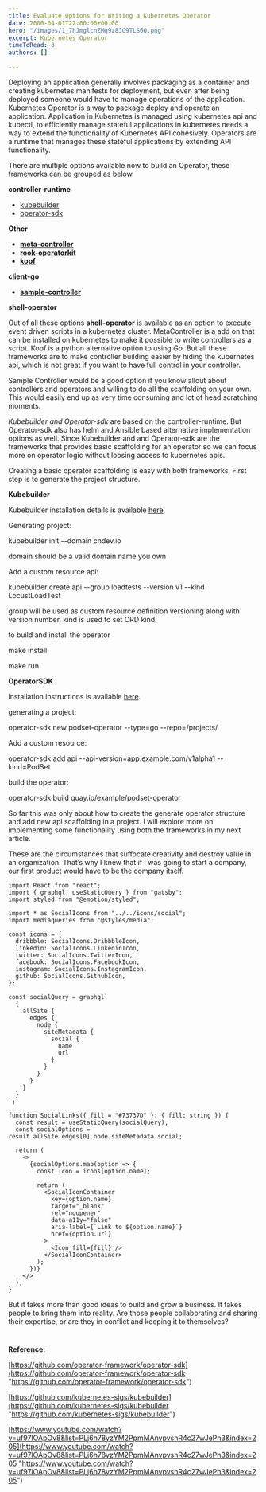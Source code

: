 ```yaml
---
title: Evaluate Options for Writing a Kubernetes Operator
date: 2000-04-01T22:00:00+00:00
hero: "/images/1_7hJmglcnZMq9z8JC9TLS6Q.png"
excerpt: Kubernetes Operator
timeToRead: 3
authors: []

---
```

Deploying an application generally involves packaging as a container and creating kubernetes manifests for deployment, but even after being deployed someone would have to manage operations of the application. Kubernetes Operator is a way to package deploy and operate an application. Application in Kubernetes is managed using kubernetes api and kubectl, to efficiently manage stateful applications in kubernetes needs a way to extend the functionality of Kubernetes API cohesively. Operators are a runtime that manages these stateful applications by extending API functionality.

There are multiple options available now to build an Operator, these frameworks can be grouped as below.

**controller-runtime**

* [kubebuilder](https://book.kubebuilder.io/)
* [operator-sdk](https://coreos.com/operators/)

**Other**

* [**meta-controller**](https://metacontroller.app/)
* [**rook-operatorkit**](https://github.com/rook/operator-kit)
* [**kopf**](https://github.com/zalando-incubator/kopf)

**client-go**

* [**sample-controller**](https://github.com/kubernetes/sample-controller)

**shell-operator**

Out of all these options **shell-operator** is available as an option to execute event driven scripts in a kubernetes cluster. MetaController is a add on that can be installed on kubernetes to make it possible to write controllers as a script. Kopf is a python alternative option to using _Go._ But all these frameworks are to make controller building easier by hiding the kubernetes api, which is not great if you want to have full control in your controller.

Sample Controller would be a good option if you know allout about controllers and operators and willing to do all the scaffolding on your own. This would easily end up as very time consuming and lot of head scratching moments.

_Kubebuilder and Operator-sdk_ are based on the controller-runtime. But Operator-sdk also has helm and Ansible based alternative implementation options as well. Since Kubebuilder and and Operator-sdk are the frameworks that provides basic scaffolding for an operator so we can focus more on operator logic without loosing access to kubernetes apis.

Creating a basic operator scaffolding is easy with both frameworks, First step is to generate the project structure.

**Kubebuilder**

Kubebuilder installation details is available [here](https://book.kubebuilder.io/quick-start.html#installation).

Generating project:

kubebuilder init --domain cndev.io

domain should be a valid domain name you own

Add a custom resource api:

kubebuilder create api --group loadtests --version v1 --kind LocustLoadTest

group will be used as custom resource definition versioning along with version number, kind is used to set CRD kind.

to build and install the operator

make install

make run

**OperatorSDK**

installation instructions is available [here](https://github.com/operator-framework/operator-sdk/blob/master/doc/user/install-operator-sdk.md).

generating a project:

operator-sdk new podset-operator --type=go --repo=/projects/

Add a custom resource:

operator-sdk add api --api-version=app.example.com/v1alpha1 --kind=PodSet

build the operator:

operator-sdk build quay.io/example/podset-operator

So far this was only about how to create the generate operator structure and add new api scaffolding in a project. I will explore more on implementing some functionality using both the frameworks in my next article.

These are the circumstances that suffocate creativity and destroy value in an organization. That’s why I knew that if I was going to start a company, our first product would have to be the company itself.

    import React from "react";
    import { graphql, useStaticQuery } from "gatsby";
    import styled from "@emotion/styled";
    
    import * as SocialIcons from "../../icons/social";
    import mediaqueries from "@styles/media";
    
    const icons = {
      dribbble: SocialIcons.DribbbleIcon,
      linkedin: SocialIcons.LinkedinIcon,
      twitter: SocialIcons.TwitterIcon,
      facebook: SocialIcons.FacebookIcon,
      instagram: SocialIcons.InstagramIcon,
      github: SocialIcons.GithubIcon,
    };
    
    const socialQuery = graphql`
      {
        allSite {
          edges {
            node {
              siteMetadata {
                social {
                  name
                  url
                }
              }
            }
          }
        }
      }
    `;
    
    function SocialLinks({ fill = "#73737D" }: { fill: string }) {
      const result = useStaticQuery(socialQuery);
      const socialOptions = result.allSite.edges[0].node.siteMetadata.social;
    
      return (
        <>
          {socialOptions.map(option => {
            const Icon = icons[option.name];
    
            return (
              <SocialIconContainer
                key={option.name}
                target="_blank"
                rel="noopener"
                data-a11y="false"
                aria-label={`Link to ${option.name}`}
                href={option.url}
              >
                <Icon fill={fill} />
              </SocialIconContainer>
            );
          })}
        </>
      );
    }

But it takes more than good ideas to build and grow a business. It takes people to bring them into reality. Are those people collaborating and sharing their expertise, or are they in conflict and keeping it to themselves?

# 

**Reference:**

[https://github.com/operator-framework/operator-sdk](https://github.com/operator-framework/operator-sdk "https://github.com/operator-framework/operator-sdk")

[https://github.com/kubernetes-sigs/kubebuilder](https://github.com/kubernetes-sigs/kubebuilder "https://github.com/kubernetes-sigs/kubebuilder")

[https://www.youtube.com/watch?v=uf97lOApOv8&list=PLj6h78yzYM2PpmMAnvpvsnR4c27wJePh3&index=205](https://www.youtube.com/watch?v=uf97lOApOv8&list=PLj6h78yzYM2PpmMAnvpvsnR4c27wJePh3&index=205 "https://www.youtube.com/watch?v=uf97lOApOv8&list=PLj6h78yzYM2PpmMAnvpvsnR4c27wJePh3&index=205")